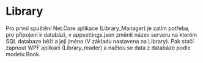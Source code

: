 # Library

Pro první spuštění Net.Core aplikace (Library_Manager)
je zatím potřeba, pro připojení k databázi, v appsettings.json změnit název serveru
na kterém SQL databaze běží a její jméno (V základu nastavena na Library). Pak stačí zapnout WPF aplikaci 
(Library_reader) a načtou se data z databáze podle modelu Book.
